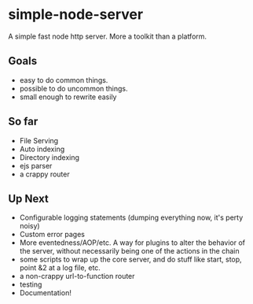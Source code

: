 # simple-node-server

A simple fast node http server.  More a toolkit than a platform.

## Goals

* easy to do common things.
* possible to do uncommon things.
* small enough to rewrite easily

## So far

* File Serving
* Auto indexing
* Directory indexing
* ejs parser
* a crappy router

## Up Next

* Configurable logging statements (dumping everything now, it's perty noisy)
* Custom error pages
* More eventedness/AOP/etc. A way for plugins to alter the behavior of the server,
  without necessarily being one of the actions in the chain
* some scripts to wrap up the core server, and do stuff like start, stop, point &2
  at a log file, etc.
* a non-crappy url-to-function router
* testing
* Documentation!
